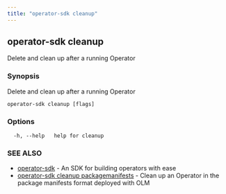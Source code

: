 ```yaml
---
title: "operator-sdk cleanup"
---
```

## operator-sdk cleanup

Delete and clean up after a running Operator

### Synopsis

Delete and clean up after a running Operator

```
operator-sdk cleanup [flags]
```

### Options

```
  -h, --help   help for cleanup
```

### SEE ALSO

* [operator-sdk](../operator-sdk)	 - An SDK for building operators with ease
* [operator-sdk cleanup packagemanifests](../operator-sdk_cleanup_packagemanifests)	 - Clean up an Operator in the package manifests format deployed with OLM

